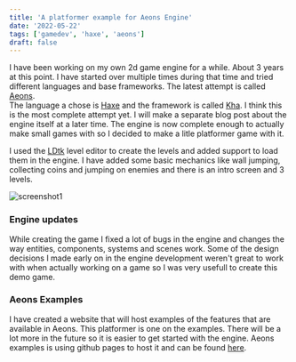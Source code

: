 ```yaml
---
title: 'A platformer example for Aeons Engine'
date: '2022-05-22'
tags: ['gamedev', 'haxe', 'aeons']
draft: false
---
```


I have been working on my own 2d game engine for a while. About 3 years at this point. I have started over 
multiple times during that time and tried different languages and base frameworks. The latest attempt is called [Aeons](https://github.com/codescapade/aeons).  
The language a chose is [Haxe](https://haxe.org) and the framework is called [Kha](https://github.com/Kode/Kha). I think 
this is the most complete attempt yet. I will make a separate blog post about the engine itself at a later time. 
The engine is now complete enough to actually make small games with so I decided to make a litle platformer game with it.  

<!-- read-more -->

I used the [LDtk](https://ldtk.io) level editor to create the levels and added support to load them in the engine. I have added 
some basic mechanics like wall jumping, collecting coins and jumping on enemies and there is an intro screen and 3 levels.  

![screenshot1](/blog/images/platformer-example-aeons-engine/screenshot1.png)


### Engine updates
While creating the game I fixed a lot of bugs in the engine and changes the way entities, components, systems and scenes work. Some of the design decisions I made early on in the engine development weren't great to work with when actually working on a game so I was very usefull to create this demo game.  

### Aeons Examples
I have created a website that will host examples of the features that are available in Aeons. This platformer is one on the examples. There will be a lot more in the future so it is easier to get started with the engine. Aeons examples is using github pages to host it and can be found [here](https://codescapade.github.io/aeons-examples).